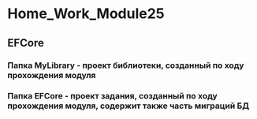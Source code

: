 # Home_Work_Module25
## EFCore

### Папка MyLibrary - проект библиотеки, созданный по ходу прохождения модуля
### Папка EFCore - проект задания, созданный по ходу прохождения модуля, содержит также часть миграций БД
